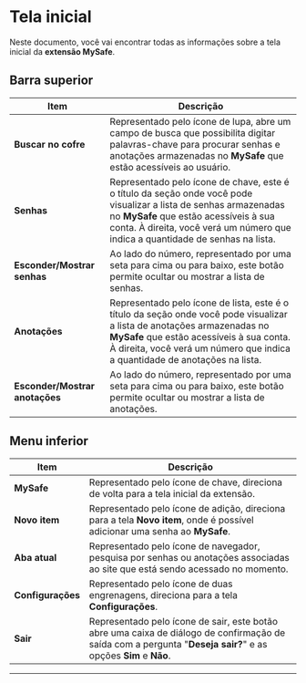 # Tela inicial

Neste documento, você vai encontrar todas as informações sobre a tela inicial da **extensão MySafe**.

## Barra superior

| Item                   | Descrição                                                                                                                |
|------------------------|--------------------------------------------------------------------------------------------------------------------------|
| **Buscar no cofre**    | Representado pelo ícone de lupa, abre um campo de busca que possibilita digitar palavras-chave para procurar senhas e anotações armazenadas no **MySafe** que estão acessíveis ao usuário. |
| **Senhas**             | Representado pelo ícone de chave, este é o título da seção onde você pode visualizar a lista de senhas armazenadas no **MySafe** que estão acessíveis à sua conta. À direita, você verá um número que indica a quantidade de senhas na lista. |
| **Esconder/Mostrar senhas** | Ao lado do número, representado por uma seta para cima ou para baixo, este botão permite ocultar ou mostrar a lista de senhas. |
| **Anotações**          | Representado pelo ícone de lista, este é o título da seção onde você pode visualizar a lista de anotações armazenadas no **MySafe** que estão acessíveis à sua conta. À direita, você verá um número que indica a quantidade de anotações na lista. |
| **Esconder/Mostrar anotações** | Ao lado do número, representado por uma seta para cima ou para baixo, este botão permite ocultar ou mostrar a lista de anotações. |

## Menu inferior

| Item           | Descrição                                                                                                                   |
|----------------|-----------------------------------------------------------------------------------------------------------------------------|
| **MySafe**     | Representado pelo ícone de chave, direciona de volta para a tela inicial da extensão.                                        |
| **Novo item**  | Representado pelo ícone de adição, direciona para a tela **Novo item**, onde é possível adicionar uma senha ao **MySafe**.       |
| **Aba atual**  | Representado pelo ícone de navegador, pesquisa por senhas ou anotações associadas ao site que está sendo acessado no momento. |
| **Configurações** | Representado pelo ícone de duas engrenagens, direciona para a tela **Configurações**.                                             |
| **Sair**       | Representado pelo ícone de sair, este botão abre uma caixa de diálogo de confirmação de saída com a pergunta "**Deseja sair?**" e as opções **Sim** e **Não**. |

---